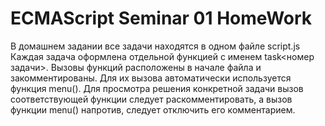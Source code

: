# ECMAScript Seminar 01 HomeWork

В домашнем задании все задачи находятся в одном файле script.js
Каждая задача оформлена отдельной функцией с именем task<номер задачи>.
Вызовы функций расположены в начале файла и закомментированы. Для их вызова автоматически используется функция menu().
Для просмотра решения конкретной задачи вызов соответствующей функции следует раскомментировать, а вызов функции menu() напротив, следует отключить его комментарием.